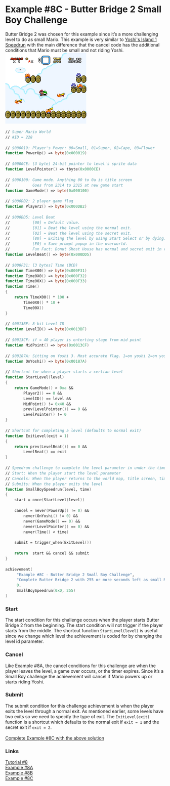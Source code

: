 # Example #8C - Butter Bridge 2 Small Boy Challenge
Butter Bridge 2 was chosen for this example since it’s a more challenging level to do as small Mario.  This example is very similar to [Yoshi's Island 1 Speedrun](..\Example_8A.md) with the main difference that the cancel code has the additional conditions that Mario must be small and not riding Yoshi. <br>
![Speeding through Butter Bridge 2]( Super_Mario_World_Butter_Bridge.png)<br>
```fsharp
// Super Mario World
// #ID = 228

// $000019: Player's Power: 00=Small, 01=Super, 02=Cape, 03=Flower
function PowerUp() => byte(0x000019)

// $0000CE: [3 byte] 24-bit pointer to level's sprite data
function LevelPointer() => tbyte(0x0000CE)

// $000100: Game mode. Anything 00 to 0a is title screen
//          Goes from 2314 to 2315 at new game start
function GameMode() => byte(0x000100)

// $000DB2: 2 player game flag
function Player2() => byte(0x000DB2) 

// $000DD5: Level Beat
//          [00] = Default value. 
//          [01] = Beat the level using the normal exit.
//          [02] = Beat the level using the secret exit. 
//          [80] = Exiting the level by using Start Select or by dying.
//          [E0] = Save prompt popup in the overworld.
//          Fun Fact: Donut Ghost House has normal and secret exit in reverse.
function LevelBeat() => byte(0x000DD5)

// $000F31: [3 bytes] Time (BCD)
function TimeX00() => byte(0x000F31)
function Time0X0() => byte(0x000F32)
function Time00X() => byte(0x000F33)
function Time() 
{
    return TimeX00() * 100 +
        Time0X0() * 10 +
        Time00X()
}

// $0013BF: 8-bit Level ID
function LevelID() => byte(0x0013BF)

// $0013CF: if = 40 player is enterting stage from mid point
function MidPoint() => byte(0x0013CF)

// $00187A: Sitting on Yoshi 3. Most accurate flag. 1=on yoshi 2=on yoshi turning
function OnYoshi() => byte(0x00187A)

// Shortcut for when a player starts a certian level
function StartLevel(level) 
{
    return GameMode() > 0xa &&
        Player2() == 0 &&
        LevelID() == level &&
        MidPoint() != 0x40 &&
        prev(LevelPointer()) == 0 &&
        LevelPointer() != 0
}

// Shortcut for completing a level (defaults to normal exit)
function ExitLevel(exit = 1)
{
    return prev(LevelBeat()) == 0 &&
        LevelBeat() == exit
}

// Speedrun challenge to complete the level parameter in under the time parameter as small Mario
// Start: When the player start the level parameter
// Cancels: When the player returns to the world map, title screen, time elapses, powers up, or is riding Yoshi
// Submits: When the player exits the level
function SmallBoySpeedrun(level, time)
{
    start = once(StartLevel(level))
        
    cancel = never(PowerUp() != 0) &&
        never(OnYoshi() != 0) &&
        never(GameMode() == 0) &&
        never(LevelPointer() == 0) &&
        never(Time() < time)
    
    submit = trigger_when(ExitLevel())
    
    return  start && cancel && submit
}

achievement(
     "Example #8C - Butter Bridge 2 Small Boy Challenge",
     "Complete Butter Bridge 2 with 255 or more seconds left as small Mario (no Yoshi)",
     0,
     SmallBoySpeedrun(0xD, 255)
)
```
### Start 
The start condition for this challenge occurs when the player starts Butter Bridge 2 from the beginning.  The start condition will not trigger if the player starts from the middle.  The shortcut function ```StartLevel(level)``` is useful since we change which level the achievement is coded for by changing the level id parameter.
### Cancel
Like Example #8A, the cancel conditions for this challenge are when the player leaves the level, a game over occurs, or the timer expires. Since it’s a Small Boy challenge the achievement will cancel if Mario powers up or starts riding Yoshi.
### Submit
The submit condition for this challenge achievement is when the player exits the level through a normal exit.  As mentioned earlier, some levels have two exits so we need to specify the type of exit.  The ```ExitLevel(exit)``` function is a shortcut which defaults to the normal exit if ```exit = 1``` and the secret exit if ```exit = 2```.<br>
<br>
[Complete Example #8C with the above solution](Example_8C_Super_Mario_World.rascript)<br>
### Links
[Tutorial #8](../readme.md)<br>
[Example #8A](../Example_8A.md)<br>
[Example #8B](../Example_8B.md)<br>
[Example #8C](../Example_8C.md)